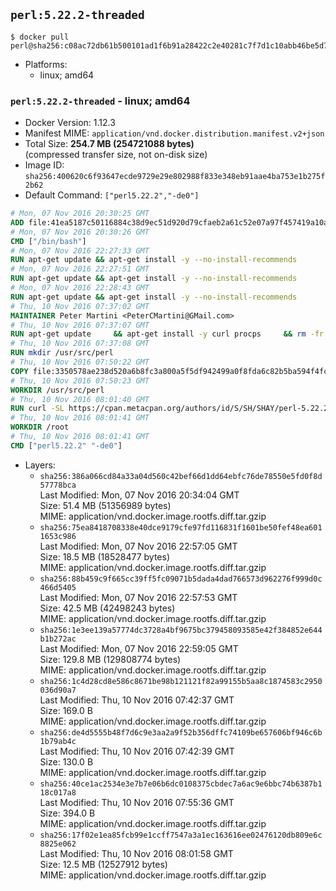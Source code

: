## `perl:5.22.2-threaded`

```console
$ docker pull perl@sha256:c08ac72db61b500101ad1f6b91a28422c2e40281c7f7d1c10abb46be5d72d781
```

-	Platforms:
	-	linux; amd64

### `perl:5.22.2-threaded` - linux; amd64

-	Docker Version: 1.12.3
-	Manifest MIME: `application/vnd.docker.distribution.manifest.v2+json`
-	Total Size: **254.7 MB (254721088 bytes)**  
	(compressed transfer size, not on-disk size)
-	Image ID: `sha256:400620c6f93647ecde9729e29e802988f833e348eb91aae4ba753e1b275f2b62`
-	Default Command: `["perl5.22.2","-de0"]`

```dockerfile
# Mon, 07 Nov 2016 20:30:25 GMT
ADD file:41ea5187c50116884c38d9ec51d920d79cfaeb2a61c52e07a97f457419a10a4f in / 
# Mon, 07 Nov 2016 20:30:26 GMT
CMD ["/bin/bash"]
# Mon, 07 Nov 2016 22:27:33 GMT
RUN apt-get update && apt-get install -y --no-install-recommends 		ca-certificates 		curl 		wget 	&& rm -rf /var/lib/apt/lists/*
# Mon, 07 Nov 2016 22:27:51 GMT
RUN apt-get update && apt-get install -y --no-install-recommends 		bzr 		git 		mercurial 		openssh-client 		subversion 				procps 	&& rm -rf /var/lib/apt/lists/*
# Mon, 07 Nov 2016 22:28:43 GMT
RUN apt-get update && apt-get install -y --no-install-recommends 		autoconf 		automake 		bzip2 		file 		g++ 		gcc 		imagemagick 		libbz2-dev 		libc6-dev 		libcurl4-openssl-dev 		libdb-dev 		libevent-dev 		libffi-dev 		libgdbm-dev 		libgeoip-dev 		libglib2.0-dev 		libjpeg-dev 		libkrb5-dev 		liblzma-dev 		libmagickcore-dev 		libmagickwand-dev 		libmysqlclient-dev 		libncurses-dev 		libpng-dev 		libpq-dev 		libreadline-dev 		libsqlite3-dev 		libssl-dev 		libtool 		libwebp-dev 		libxml2-dev 		libxslt-dev 		libyaml-dev 		make 		patch 		xz-utils 		zlib1g-dev 	&& rm -rf /var/lib/apt/lists/*
# Thu, 10 Nov 2016 07:37:02 GMT
MAINTAINER Peter Martini <PeterCMartini@GMail.com>
# Thu, 10 Nov 2016 07:37:07 GMT
RUN apt-get update     && apt-get install -y curl procps     && rm -fr /var/lib/apt/lists/*
# Thu, 10 Nov 2016 07:37:08 GMT
RUN mkdir /usr/src/perl
# Thu, 10 Nov 2016 07:50:22 GMT
COPY file:3350578ae238d520a6b8fc3a800a5f5df942499a0f8fda6c82b5ba594f4fc068 in /usr/src/perl/ 
# Thu, 10 Nov 2016 07:50:23 GMT
WORKDIR /usr/src/perl
# Thu, 10 Nov 2016 08:01:40 GMT
RUN curl -SL https://cpan.metacpan.org/authors/id/S/SH/SHAY/perl-5.22.2.tar.bz2 -o perl-5.22.2.tar.bz2     && echo 'e2f465446dcd45a7fa3da696037f9ebe73e78e55 *perl-5.22.2.tar.bz2' | sha1sum -c -     && tar --strip-components=1 -xjf perl-5.22.2.tar.bz2 -C /usr/src/perl     && rm perl-5.22.2.tar.bz2     && cat *.patch | patch -p1     && ./Configure -Dusethreads -Duse64bitall -Duseshrplib  -des     && make -j$(nproc)     && TEST_JOBS=$(nproc) make test_harness     && make install     && cd /usr/src     && curl -LO https://raw.githubusercontent.com/miyagawa/cpanminus/master/cpanm     && chmod +x cpanm     && ./cpanm App::cpanminus     && rm -fr ./cpanm /root/.cpanm /usr/src/perl /tmp/*
# Thu, 10 Nov 2016 08:01:41 GMT
WORKDIR /root
# Thu, 10 Nov 2016 08:01:41 GMT
CMD ["perl5.22.2" "-de0"]
```

-	Layers:
	-	`sha256:386a066cd84a33a04d560c42bef66d1dd64ebfc76de78550e5fd0f8d57778bca`  
		Last Modified: Mon, 07 Nov 2016 20:34:04 GMT  
		Size: 51.4 MB (51356989 bytes)  
		MIME: application/vnd.docker.image.rootfs.diff.tar.gzip
	-	`sha256:75ea8418708338e40dce9179cfe97fd116831f1601be50fef48ea6011653c986`  
		Last Modified: Mon, 07 Nov 2016 22:57:05 GMT  
		Size: 18.5 MB (18528477 bytes)  
		MIME: application/vnd.docker.image.rootfs.diff.tar.gzip
	-	`sha256:88b459c9f665cc39ff5fc09071b5dada4dad766573d962276f999d0c466d5405`  
		Last Modified: Mon, 07 Nov 2016 22:57:53 GMT  
		Size: 42.5 MB (42498243 bytes)  
		MIME: application/vnd.docker.image.rootfs.diff.tar.gzip
	-	`sha256:1e3ee139a57774dc3728a4bf9675bc379458093585e42f384852e644b1b272ac`  
		Last Modified: Mon, 07 Nov 2016 22:59:05 GMT  
		Size: 129.8 MB (129808774 bytes)  
		MIME: application/vnd.docker.image.rootfs.diff.tar.gzip
	-	`sha256:1c4d28cd8e586c8671be98b121121f82a99155b5aa8c1874583c2950036d90a7`  
		Last Modified: Thu, 10 Nov 2016 07:42:37 GMT  
		Size: 169.0 B  
		MIME: application/vnd.docker.image.rootfs.diff.tar.gzip
	-	`sha256:de4d5555b48f7d6c9e3aa2a9f52b356dffc74109be657606bf946c6b1b79ab4c`  
		Last Modified: Thu, 10 Nov 2016 07:42:39 GMT  
		Size: 130.0 B  
		MIME: application/vnd.docker.image.rootfs.diff.tar.gzip
	-	`sha256:40ce1ac2534e3e7b7e06b6dc0108375cbdec7a6ac9e6bbc74b6387b118c017a8`  
		Last Modified: Thu, 10 Nov 2016 07:55:36 GMT  
		Size: 394.0 B  
		MIME: application/vnd.docker.image.rootfs.diff.tar.gzip
	-	`sha256:17f02e1ea85fcb99e1ccff7547a3a1ec163616ee02476120db809e6c8825e062`  
		Last Modified: Thu, 10 Nov 2016 08:01:58 GMT  
		Size: 12.5 MB (12527912 bytes)  
		MIME: application/vnd.docker.image.rootfs.diff.tar.gzip
